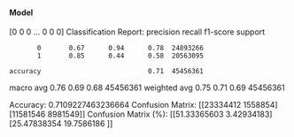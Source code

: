 #### Model
[0 0 0 ... 0 0 0]
Classification Report:
              precision    recall  f1-score   support

           0       0.67      0.94      0.78  24893266
           1       0.85      0.44      0.58  20563095

    accuracy                           0.71  45456361
   macro avg       0.76      0.69      0.68  45456361
weighted avg       0.75      0.71      0.69  45456361

Accuracy: 0.7109227463236664
Confusion Matrix:
[[23334412  1558854]
 [11581546  8981549]]
Confusion Matrix (%):
[[51.33365603  3.42934183]
 [25.47838354 19.7586186 ]]
